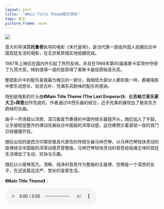```yaml
---
layout: post
title:  "《Main Title Theme》配乐赏析"
tags: 音乐
picture_frame: none
---
```



<p>
<img src="http://t1.aixinxi.net/o_1cjq8q52f1bh71osq18nq1r9s15fua.jpg-j.jpg"/>
</p><!--more-->


意大利导演<b>贝托鲁奇</b>执导的电影《末代皇帝》，是当代第一部由外国人拍摄反应中国宫廷生活的电影，在北京紫禁城实地拍摄完成。

1987年上映后在国内外引起了热烈反响，并且在1988年第60届奥斯卡奖项中夺得了九项大奖。特别值得一提的是获得了奥斯卡最佳原始音乐奖。

整部影片中的配乐是我最为难忘的一部分，我相信大部分人都和我一样，都被电影中那生动悠长、轻灵古朴、充满东风韵味的配乐所感染。

特别是电影的片头曲<B>《Main Title Theme (The Last Emperor)》</b>，是<B>苏格兰音乐家大卫•拜恩</b>创作完成的，作者通过中西乐器的结合，近乎完美的展现出了极具东方韵味的乐曲。

曲子一开场就以浑厚、深沉极富节奏感的中国传统乐器鼓开头，随后加入了手鼓，让手鼓短促整齐的律动完美贴合中国鼓的浑厚动感，这仿佛预示着紧锁一夜的宫门已经缓缓开启。

随后出现的是西方印第安极具代表性的传统乐器马林巴琴，以马林巴琴轻快灵动的旋律结合中国鼓的浑厚动感贯穿整曲，马林巴琴轻快灵动的音色给枯燥乏味的宫廷生活增加了生动、欢快与乐趣。

随后以小提琴高亢、清晰、纯净的音色作为整曲的主旋律，仿佛是一个深宫的女子，在述说着这庄严、悠长的皇家生活。


<b>《Main Title Theme》</b>：


<audio src="http://t1.aixinxi.net/o_1cjq8rh9e1dvea79ids77815t8a.mp3" controls="controls" autoplay="autoplay" loop="loop">
你的浏览器不支持html5播放器
</audio>


